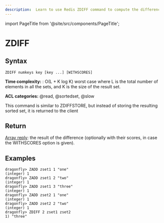 ```yaml
---
description:  Learn to use Redis ZDIFF command to compute the difference between two or more sorted sets.
---
```


import PageTitle from '@site/src/components/PageTitle';

# ZDIFF

<PageTitle title="Redis ZDIFF Command (Documentation) | Dragonfly" />

## Syntax

    ZDIFF numkeys key [key ...] [WITHSCORES]

**Time complexity:** : O(L + K log K) worst case where L is the total number of elements in all the sets, and K is the size of the result set.

**ACL categories:** @read, @sortedset, @slow

This command is similar to ZDIFFSTORE, but instead of storing the resulting sorted set, it is returned to the client

## Return
[Array reply](https://redis.io/docs/reference/protocol-spec/#resp-arrays): the result of the difference (optionally with their scores, in case the WITHSCORES option is given).

## Examples

```shell
dragonfly> ZADD zset1 1 "one"
(integer) 1
dragonfly> ZADD zset1 2 "two"
(integer) 1
dragonfly> ZADD zset1 3 "three"
(integer) 1
dragonfly> ZADD zset2 1 "one"
(integer) 1
dragonfly> ZADD zset2 2 "two"
(integer) 1
dragonfly> ZDIFF 2 zset1 zset2
1) "three"
```
